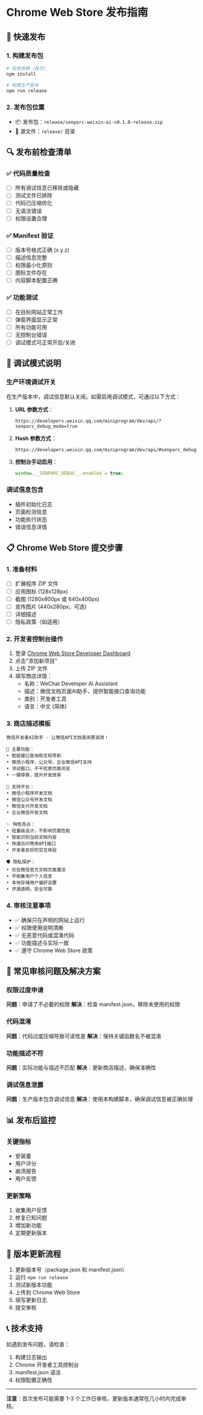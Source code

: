 # Chrome Web Store 发布指南

## 🚀 快速发布

### 1. 构建发布包
```bash
# 安装依赖（首次）
npm install

# 构建生产版本
npm run release
```

### 2. 发布包位置
- 📦 发布包：`release/senparc-weixin-ai-v0.1.0-release.zip`
- 📁 源文件：`release/` 目录

## 🔍 发布前检查清单

### ✅ 代码质量检查
- [ ] 所有调试信息已移除或隐藏
- [ ] 测试文件已排除
- [ ] 代码已压缩优化
- [ ] 无语法错误
- [ ] 权限设置合理

### ✅ Manifest 验证
- [ ] 版本号格式正确 (x.y.z)
- [ ] 描述信息完整
- [ ] 权限最小化原则
- [ ] 图标文件存在
- [ ] 内容脚本配置正确

### ✅ 功能测试
- [ ] 在目标网站正常工作
- [ ] 弹窗界面显示正常
- [ ] 所有功能可用
- [ ] 无控制台错误
- [ ] 调试模式可正常开启/关闭

## 🔧 调试模式说明

### 生产环境调试开关
在生产版本中，调试信息默认关闭。如需启用调试模式，可通过以下方式：

1. **URL 参数方式**：
   ```
   https://developers.weixin.qq.com/miniprogram/dev/api/?senparc_debug_mode=true
   ```

2. **Hash 参数方式**：
   ```
   https://developers.weixin.qq.com/miniprogram/dev/api/#senparc_debug_mode=true
   ```

3. **控制台手动启用**：
   ```javascript
   window.__SENPARC_DEBUG__.enabled = true;
   ```

### 调试信息包含
- 插件初始化日志
- 页面检测信息
- 功能执行状态
- 错误信息详情

## 📋 Chrome Web Store 提交步骤

### 1. 准备材料
- [ ] 扩展程序 ZIP 文件
- [ ] 应用图标 (128x128px)
- [ ] 截图 (1280x800px 或 640x400px)
- [ ] 宣传图片 (440x280px，可选)
- [ ] 详细描述
- [ ] 隐私政策（如适用）

### 2. 开发者控制台操作
1. 登录 [Chrome Web Store Developer Dashboard](https://chrome.google.com/webstore/devconsole)
2. 点击"添加新项目"
3. 上传 ZIP 文件
4. 填写商店详情：
   - 名称：WeChat Developer AI Assistant
   - 描述：微信文档页面AI助手，提供智能接口查询功能
   - 类别：开发者工具
   - 语言：中文 (简体)

### 3. 商店描述模板
```
微信开发者AI助手 - 让微信API文档查阅更高效！

🎯 主要功能：
• 智能接口查询和文档导航
• 微信小程序、公众号、企业微信API支持
• 浮动窗口，不干扰原页面浏览
• 一键停靠，提升开发效率

🔧 支持平台：
• 微信小程序开发文档
• 微信公众号开发文档  
• 微信支付开发文档
• 企业微信开发文档

✨ 特色亮点：
• 轻量级设计，不影响页面性能
• 智能识别当前文档内容
• 快速访问常用API接口
• 开发者友好的交互体验

🛡️ 隐私保护：
• 仅在微信官方文档页面激活
• 不收集用户个人信息
• 本地存储用户偏好设置
• 开源透明，安全可靠
```

### 4. 审核注意事项
- ✅ 确保只在声明的网站上运行
- ✅ 权限使用说明清晰
- ✅ 无恶意代码或混淆代码
- ✅ 功能描述与实际一致
- ✅ 遵守 Chrome Web Store 政策

## 🚨 常见审核问题及解决方案

### 权限过度申请
**问题**：申请了不必要的权限
**解决**：检查 manifest.json，移除未使用的权限

### 代码混淆
**问题**：代码过度压缩导致可读性差
**解决**：保持关键函数名不被混淆

### 功能描述不符
**问题**：实际功能与描述不匹配
**解决**：更新商店描述，确保准确性

### 调试信息泄露
**问题**：生产版本包含调试信息
**解决**：使用本构建脚本，确保调试信息被正确处理

## 📊 发布后监控

### 关键指标
- 安装量
- 用户评分
- 崩溃报告
- 用户反馈

### 更新策略
1. 收集用户反馈
2. 修复已知问题
3. 增加新功能
4. 定期更新版本

## 🔄 版本更新流程

1. 更新版本号（package.json 和 manifest.json）
2. 运行 `npm run release`
3. 测试新版本功能
4. 上传到 Chrome Web Store
5. 填写更新日志
6. 提交审核

## 📞 技术支持

如遇到发布问题，请检查：
1. 构建日志输出
2. Chrome 开发者工具控制台
3. manifest.json 语法
4. 权限配置正确性

---

**注意**：首次发布可能需要 1-3 个工作日审核，更新版本通常在几小时内完成审核。
